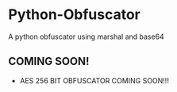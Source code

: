 # Python-Obfuscator
A python obfuscator using marshal and base64

## COMING SOON!
- AES 256 BIT OBFUSCATOR COMING SOON!!!
